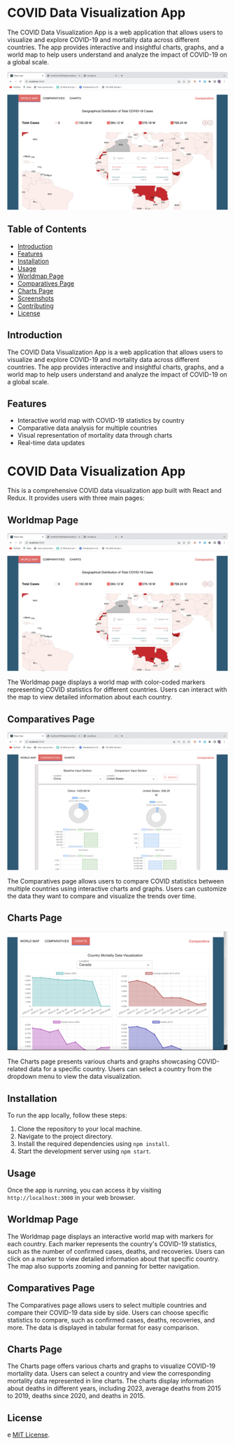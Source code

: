 # COVID Data Visualization App

The COVID Data Visualization App is a web application that allows users to visualize and explore COVID-19 and mortality data across different countries. The app provides interactive and insightful charts, graphs, and a world map to help users understand and analyze the impact of COVID-19 on a global scale.

![App Screenshot](/screenshots/worldmap_screenshot.png)

## Table of Contents
- [Introduction](#introduction)
- [Features](#features)
- [Installation](#installation)
- [Usage](#usage)
- [Worldmap Page](#worldmap-page)
- [Comparatives Page](#comparatives-page)
- [Charts Page](#charts-page)
- [Screenshots](#screenshots)
- [Contributing](#contributing)
- [License](#license)

## Introduction

The COVID Data Visualization App is a web application that allows users to visualize and explore COVID-19 and mortality data across different countries. The app provides interactive and insightful charts, graphs, and a world map to help users understand and analyze the impact of COVID-19 on a global scale.

## Features

- Interactive world map with COVID-19 statistics by country
- Comparative data analysis for multiple countries
- Visual representation of mortality data through charts
- Real-time data updates


# COVID Data Visualization App

This is a comprehensive COVID data visualization app built with React and Redux. It provides users with three main pages:

## Worldmap Page

![Worldmap Page](./screenshots/worldmap_screenshot.png)

The Worldmap page displays a world map with color-coded markers representing COVID statistics for different countries. Users can interact with the map to view detailed information about each country.

## Comparatives Page

![Comparatives Page](./screenshots/comparatives_screenshot.png)

The Comparatives page allows users to compare COVID statistics between multiple countries using interactive charts and graphs. Users can customize the data they want to compare and visualize the trends over time.

## Charts Page

![Charts Page](./screenshots/charts_screenshot.png)

The Charts page presents various charts and graphs showcasing COVID-related data for a specific country. Users can select a country from the dropdown menu to view the data visualization.


## Installation

To run the app locally, follow these steps:

1. Clone the repository to your local machine.
2. Navigate to the project directory.
3. Install the required dependencies using `npm install`.
4. Start the development server using `npm start`.

## Usage

Once the app is running, you can access it by visiting `http://localhost:3000` in your web browser.

## Worldmap Page


The Worldmap page displays an interactive world map with markers for each country. Each marker represents the country's COVID-19 statistics, such as the number of confirmed cases, deaths, and recoveries. Users can click on a marker to view detailed information about that specific country. The map also supports zooming and panning for better navigation.

## Comparatives Page


The Comparatives page allows users to select multiple countries and compare their COVID-19 data side by side. Users can choose specific statistics to compare, such as confirmed cases, deaths, recoveries, and more. The data is displayed in tabular format for easy comparison.

## Charts Page


The Charts page offers various charts and graphs to visualize COVID-19 mortality data. Users can select a country and view the corresponding mortality data represented in line charts. The charts display information about deaths in different years, including 2023, average deaths from 2015 to 2019, deaths since 2020, and deaths in 2015.


## License

e [MIT License](LICENSE). 
